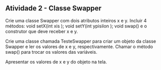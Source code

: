 ## Atividade 2 - Classe Swapper
Crie uma classe Swapper com dois atributos inteiros x e y. Incluir 4 métodos:  void setX(int xis ); void setY(int ypisilon ); void swap() e o construtor que deve receber x e y.

Crie uma classe chamada TesteSwapper para criar um objeto da classe Swapper e ler os valores de x e y, respectivamente. Chamar o método swap() para trocar os valores das variáveis.

Apresentar os valores de x e y do objeto na tela.
